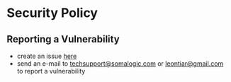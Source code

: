 # Security Policy

## Reporting a Vulnerability

- create an issue [here](https://github.com/SomaLogic/SomaPlotr/issues/)
- send an e-mail to techsupport@somalogic.com or leontiar@gmail.com to report a vulnerability
